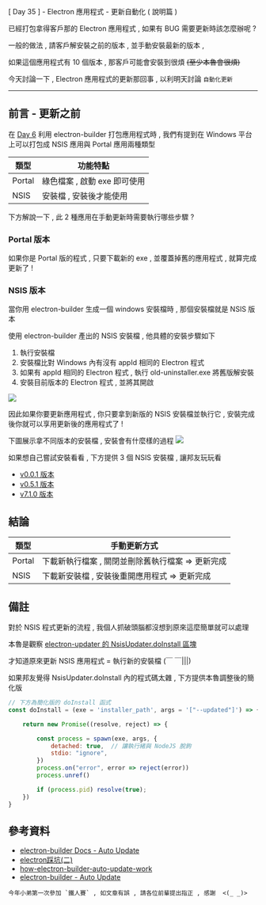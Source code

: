 [ Day 35 ] - Electron 應用程式 - 更新自動化 ( 說明篇 )

已經打包拿得客戶那的 Electron 應用程式 , 如果有 BUG 需要更新時該怎麼辦呢 ?

一般的做法 , 請客戶解安裝之前的版本 , 並手動安裝最新的版本 , 

如果這個應用程式有 10 個版本 , 那客戶可能會安裝到很煩 ~~(至少本魯會很煩)~~

今天討論一下 , Electron 應用程式的更新那回事 , 以利明天討論 `自動化更新`

---
## 前言 - 更新之前

在 [Day 6](https://ithelp.ithome.com.tw/articles/10234399) 利用 electron-builder 打包應用程式時 ,
我們有提到在 Windows 平台上可以打包成 NSIS 應用與 Portal 應用兩種類型

| 類型 | 功能特點 |
| -------- | -------- | 
| Portal     | 綠色檔案 , 啟動 exe 即可使用  
| NSIS     |  安裝檔 , 安裝後才能使用 

下方解說一下 , 此 2 種應用在手動更新時需要執行哪些步驟 ?

### Portal 版本

如果你是 Portal 版的程式 , 只要下載新的 exe , 並覆蓋掉舊的應用程式 , 就算完成更新了 !

### NSIS 版本

當你用 electron-builder 生成一個 windows 安裝檔時 , 那個安裝檔就是 NSIS 版本

使用 electron-builder 產出的 NSIS 安裝檔 , 他具體的安裝步驟如下

1. 執行安裝檔  
2. 安裝檔比對 Windows 內有沒有 appId 相同的 Electron 程式  
3. 如果有 appId 相同的 Electron 程式 , 執行 old-uninstaller.exe 將舊版解安裝
4. 安裝目前版本的 Electron 程式 , 並將其開啟 

![](https://i.imgur.com/Qlc9mZr.png)

因此如果你要更新應用程式 , 你只要拿到新版的 NSIS 安裝檔並執行它 , 安裝完成後你就可以享用更新後的應用程式了 ! 

下圖展示拿不同版本的安裝檔 , 安裝會有什麼樣的過程
![](https://i.imgur.com/PUpWHm3.gif)

如果想自己嘗試安裝看看 , 下方提供 3 個 NSIS 安裝檔 , 讓邦友玩玩看

- [v0.0.1 版本](https://minhaskamal.github.io/DownGit/#/home?url=https://github.com/andrew781026/ithome_ironman_2020/blob/master/day-35/installer/electron-autoupdate-Setup-0.0.1.exe)
- [v0.5.1 版本](https://minhaskamal.github.io/DownGit/#/home?url=https://github.com/andrew781026/ithome_ironman_2020/blob/master/day-35/installer/electron-autoupdate-Setup-0.5.1.exe)
- [v7.1.0 版本](https://minhaskamal.github.io/DownGit/#/home?url=https://github.com/andrew781026/ithome_ironman_2020/blob/master/day-35/installer/electron-autoupdate-Setup-7.1.0.exe)

## 結論


| 類型     | 手動更新方式 |
| -------- | --------   | 
| Portal   |  下載新執行檔案 , 關閉並刪除舊執行檔案 => 更新完成
| NSIS     |  下載新安裝檔 , 安裝後重開應用程式 => 更新完成 

## 備註

對於 NSIS 程式更新的流程 , 我個人抓破頭腦都沒想到原來這麼簡單就可以處理

本魯是觀察 [electron-updater 的 NsisUpdater.doInstall 區塊](https://github.com/electron-userland/electron-builder/blob/master/packages/electron-updater/src/NsisUpdater.ts#L89) 

才知道原來更新 NSIS 應用程式 = 執行新的安裝檔 (￣ ￣|||)

如果邦友覺得 NsisUpdater.doInstall 內的程式碼太雜 , 下方提供本魯調整後的簡化版 

```javascript
// 下方為簡化版的 doInstall 函式 
const doInstall = (exe = 'installer_path', args = '["--updated"]') => {

    return new Promise((resolve, reject) => {

        const process = spawn(exe, args, {
            detached: true,  // 讓執行緒與 NodeJS 脫鉤
            stdio: "ignore",
        })
        process.on("error", error => reject(error))
        process.unref()

        if (process.pid) resolve(true);
    })
}
```

## 參考資料

- [electron-builder Docs - Auto Update](https://www.electron.build/auto-update)
- [electron踩坑(二)](http://ihgsherrylee.github.io/posts/e21b57de/)
- [how-electron-builder-auto-update-work](https://stackoverflow.com/questions/59922073/how-to-get-my-electron-auto-updater-to-work)
- [electron-builder - Auto Update](https://github.com/electron-userland/electron-builder/tree/master/packages/electron-updater)

```
今年小弟第一次參加 `鐵人賽` , 如文章有誤 , 請各位前輩提出指正 , 感謝  <(_ _)>
```
